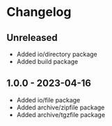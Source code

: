 # Changelog

## Unreleased
- Added io/directory package
- Added build package

## 1.0.0 - 2023-04-16
- Added io/file package
- Added archive/zipfile package
- Added archive/tgzfile package